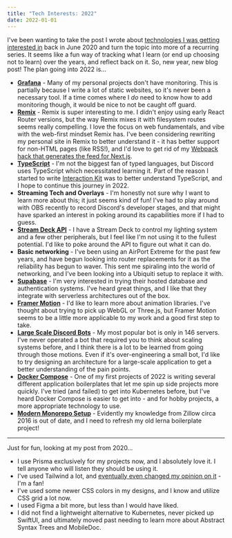 ```yaml
---
title: "Tech Interests: 2022"
date: 2022-01-01
---
```


I've been wanting to take the post I wrote about [technologies I was getting interested in](https://ianmitchell.dev/blog/new-technologies-2020) back in June 2020 and turn the topic into more of a recurring series. It seems like a fun way of tracking what I learn (or end up choosing not to learn) over the years, and reflect back on it. So, new year, new blog post! The plan going into 2022 is...

- **[Grafana](https://grafana.com/)** - Many of my personal projects don't have monitoring. This is partially because I write a lot of static websites, so it's never been a necessary tool. If a time comes where I _do_ need to know how to add monitoring though, it would be nice to not be caught off guard.
- **[Remix](https://remix.run/)** - Remix is super interesting to me. I didn't enjoy using early React Router versions, but the way Remix mixes it with filesystem routes seems really compelling. I love the focus on web fundamentals, and vibe with the web-first mindset Remix has. I've been considering rewriting my personal site in Remix to better understand it - it has better support for non-HTML pages (like RSS!), and I'd love to get rid of my [Webpack hack that generates the feed for Next.js](https://ianmitchell.dev/blog/building-a-nextjs-blog-rss).
- **[TypeScript](https://www.typescriptlang.org/)** - I'm not the biggest fan of typed languages, but Discord uses TypeScript which necessitated learning it. Part of the reason I started to write [Interaction Kit](https://github.com/ianmitchell/interaction-kit) was to better understand TypeScript, and I hope to continue this journey in 2022.
- **Streaming Tech and Overlays** - I'm honestly not sure why I want to learn more about this; it just seems kind of fun! I've had to play around with OBS recently to record Discord's developer stages, and that might have sparked an interest in poking around its capabilities more if I had to guess.
- **[Stream Deck API](https://developer.elgato.com/documentation/stream-deck/sdk/overview/)** - I have a Stream Deck to control my lighting system and a few other peripherals, but I feel like I'm not using it to the fullest potential. I'd like to poke around the API to figure out what it can do.
- **Basic networking** - I've been using an AirPort Extreme for the past few years, and have begun looking into router replacements for it as the reliability has begun to waver. This sent me spiraling into the world of networking, and I've been looking into a Ubiquiti setup to replace it with.
- **[Supabase](https://supabase.com/)** - I'm very interested in trying their hosted database and authentication systems. I've heard great things, and I like that they integrate with serverless architectures out of the box.
- **[Framer Motion](https://www.framer.com/motion/)** - I'd like to learn more about animation libraries. I've thought about trying to pick up WebGL or Three.js, but Framer Motion seems to be a little more applicable to my work and a good first step to take.
- **[Large Scale Discord Bots](https://github.com/topics/memescale)** - My most popular bot is only in 146 servers. I've never operated a bot that required you to think about scaling systems before, and I think there is a lot to be learned from going through those motions. Even if it's over-engineering a small bot, I'd like to try designing an architecture for a large-scale application to get a better understanding of the pain points.
- **[Docker Compose](https://docs.docker.com/compose/)** - One of my first projects of 2022 is writing several different application boilerplates that let me spin up side projects more quickly. I've tried (and failed) to get into Kubernetes before, but I've heard Docker Compose is easier to get into - and for hobby projects, a more appropriate technology to use.
- **[Modern Monorepo Setup](https://twitter.com/evocateur/status/1476984875680821252)** - Evidently my knowledge from Zillow circa 2016 is out of date, and I need to refresh my old lerna boilerplate project!

---

Just for fun, looking at my post from 2020...

- I use Prisma exclusively for my projects now, and I absolutely love it. I tell anyone who will listen they should be using it.
- I've used Tailwind a lot, and [eventually even changed my opinion on it](https://ianmitchell.dev/blog/i-think-i-was-wrong-about-tailwind) - I'm a fan!
- I've used some newer CSS colors in my designs, and I know and utilize CSS grid a lot now.
- I used Figma a bit more, but less than I would have liked.
- I did not find a lightweight alternative to Kubernetes, never picked up SwiftUI, and ultimately moved past needing to learn more about Abstract Syntax Trees and MobileDoc.
